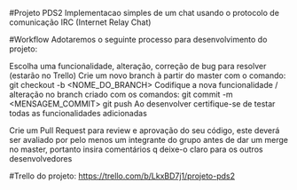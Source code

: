 #Projeto PDS2
Implementacao simples de um chat usando o protocolo de comunicação IRC (Internet Relay Chat)

#Workflow
Adotaremos o seguinte processo para desenvolvimento do projeto:

Escolha uma funcionalidade, alteração, correção de bug para resolver (estarão no Trello)
Crie um novo branch à partir do master com o comando:
		git checkout -b <NOME_DO_BRANCH>
Codifique a nova funcionalidade / alteração no branch criado com os comandos:
		git commit -m <MENSAGEM_COMMIT>
		git push
Ao desenvolver certifique-se de testar todas as funcionalidades adicionadas

Crie um Pull Request para review e aprovação do seu código, este deverá ser avaliado por pelo menos um integrante do grupo antes de dar um merge no master, portanto insira comentários q deixe-o claro para os outros desenvolvedores

#Trello do projeto:
https://trello.com/b/LkxBD7j1/projeto-pds2
